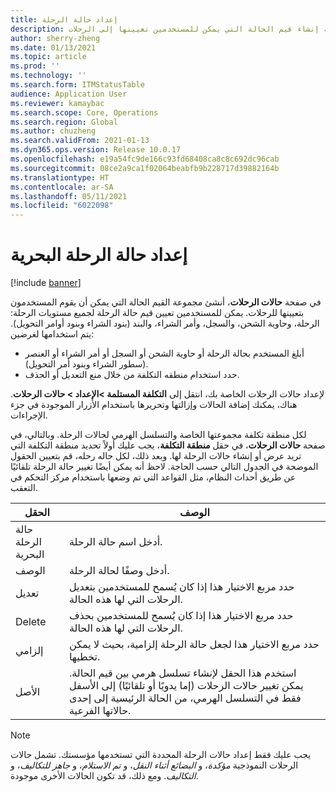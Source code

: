 ```yaml
---
title: إعداد حالة الرحلة
description: يصف هذا الموضوع كيفية إنشاء قيم الحالة التي يمكن للمستخدمين تعيينها إلى الرحلات.
author: sherry-zheng
ms.date: 01/13/2021
ms.topic: article
ms.prod: ''
ms.technology: ''
ms.search.form: ITMStatusTable
audience: Application User
ms.reviewer: kamaybac
ms.search.scope: Core, Operations
ms.search.region: Global
ms.author: chuzheng
ms.search.validFrom: 2021-01-13
ms.dyn365.ops.version: Release 10.0.17
ms.openlocfilehash: e19a54fc9de166c93fd68408ca8c8c692dc96cab
ms.sourcegitcommit: 08ce2a9ca1f02064beabfb9b228717d39882164b
ms.translationtype: HT
ms.contentlocale: ar-SA
ms.lasthandoff: 05/11/2021
ms.locfileid: "6022098"
---
```

# <a name="voyage-status-setup"></a>إعداد حالة الرحلة البحرية‬

[!include [banner](../../includes/banner.md)]

في صفحة **حالات الرحلات**، أنشئ مجموعة القيم الحالة التي يمكن أن يقوم المستخدمون بتعيينها للرحلات. يمكن للمستخدمين تعيين قيم حالة الرحلة لجميع مستويات الرحلة: الرحلة، وحاوية الشحن، والسجل، وأمر الشراء، والبند (بنود الشراء وبنود أوامر التحويل). يتم استخدامها لغرضين:

- أبلغ المستخدم بحالة الرحلة أو حاوية الشحن أو السجل أو أمر الشراء أو العنصر (سطور الشراء وبنود أمر التحويل).
- حدد استخدام منطقه التكلفة من خلال منع التعديل أو الحذف.

لإعداد حالات الرحلات الخاصة بك، انتقل إلى **التكلفة المستلمة \>الإعداد \> حالات الرحلات**. هناك، يمكنك إضافة الحالات وإزالتها وتحريرها باستخدام الأزرار الموجودة في جزء الإجراءات.

لكل منطقة تكلفة مجموعتها الخاصة والتسلسل الهرمي لحالات الرحلة. وبالتالي، في صفحة **حالات الرحلات**، في حقل **منطقة التكلفة**، يجب عليك أولاً تحديد منطقة التكلفة التي تريد عرض أو إنشاء حالات الرحلة لها. وبعد ذلك، لكل حاله رحله، قم بتعيين الحقول الموضحة في الجدول التالي حسب الحاجة. لاحظ أنه يمكن أيضًا تغيير حالة الرحلة تلقائيًا عن طريق أحداث النظام، مثل القواعد التي تم وضعها باستخدام مركز التحكم في التعقب.

| الحقل | الوصف |
|---|---|
| حالة الرحلة البحرية | أدخل اسم حالة الرحلة. |
| الوصف | أدخل وصفًا لحالة الرحلة. |
| تعديل | حدد مربع الاختيار هذا إذا كان يُسمح للمستخدمين بتعديل الرحلات التي لها هذه الحالة. |
| Delete | حدد مربع الاختيار هذا إذا كان يُسمح للمستخدمين بحذف الرحلات التي لها هذه الحالة. |
| إلزامي | حدد مربع الاختيار هذا لجعل حالة الرحلة إلزامية، بحيث لا يمكن تخطيها. |
| الأصل | استخدم هذا الحقل لإنشاء تسلسل هرمي بين قيم الحالة. يمكن تغيير حالات الرحلات (إما يدويًا أو تلقائيًا) إلى الأسفل فقط في التسلسل الهرمي، من الحالة الرئيسية إلى إحدى حالاتها الفرعية.

> [!NOTE]
> يجب عليك فقط إعداد حالات الرحلة المحددة التي تستخدمها مؤسستك. تشمل حالات الرحلات النموذجية *مؤكدة*، و *البضائع أثناء النقل*، و *تم الاستلام*، و *جاهز للتكاليف*، و *التكاليف*. ومع ذلك، قد تكون الحالات الأخرى موجودة.
